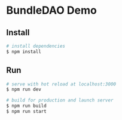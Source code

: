 # BundleDAO Demo

## Install
```bash
# install dependencies
$ npm install
```

## Run
```bash
# serve with hot reload at localhost:3000
$ npm run dev

# build for production and launch server
$ npm run build
$ npm run start
```
